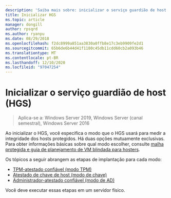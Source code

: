 ```yaml
---
description: 'Saiba mais sobre: inicializar o serviço guardião de host (HGS)'
title: Inicializar HGS
ms.topic: article
manager: dongill
author: rpsqrd
ms.author: ryanpu
ms.date: 08/29/2018
ms.openlocfilehash: f2dc8999a851aa3830a0ffb8e17c3eb9909fe2d1
ms.sourcegitcommit: 65b6de6b44d41f1180c45db11cdd60cb2a093b46
ms.translationtype: MT
ms.contentlocale: pt-BR
ms.lasthandoff: 12/10/2020
ms.locfileid: "97047254"
---
```

# <a name="initialize-the-host-guardian-service-hgs"></a>Inicializar o serviço guardião de host (HGS)

>Aplica-se a: Windows Server 2019, Windows Server (canal semestral), Windows Server 2016

Ao inicializar o HGS, você especifica o modo que o HGS usará para medir a integridade dos hosts protegidos. Há duas opções mutuamente exclusivas. Para obter informações básicas sobre qual modo escolher, consulte [malha protegida e guia de planejamento de VM blindada para hosters](guarded-fabric-planning-for-hosters.md).

Os tópicos a seguir abrangem as etapas de implantação para cada modo:

- [TPM-atestado confiável (modo TPM)](guarded-fabric-initialize-hgs-tpm-mode.md)
- [Atestado de chave de host (modo de chave)](guarded-fabric-initialize-hgs-key-mode.md)
- [Administrador-atestado confiável (modo de AD)](guarded-fabric-initialize-hgs-ad-mode.md)

Você deve executar essas etapas em um servidor físico.
